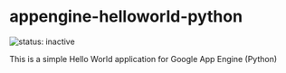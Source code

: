 appengine-helloworld-python
===========================

![status: inactive](https://img.shields.io/badge/status-inactive-red.svg)

This is a simple Hello World application for Google App Engine (Python)
